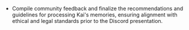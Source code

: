 - Compile community feedback and finalize the recommendations and guidelines for processing Kai's memories, ensuring alignment with ethical and legal standards prior to the Discord presentation.